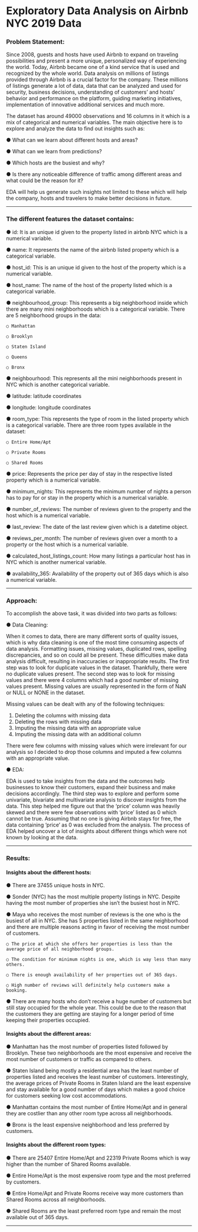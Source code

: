 # Exploratory Data Analysis on Airbnb NYC 2019 Data

### Problem Statement:
Since 2008, guests and hosts have used Airbnb to expand on traveling possibilities and present a more unique, personalized way of experiencing the world. Today,
Airbnb became one of a kind service that is used and recognized by the whole world. Data analysis on millions of listings provided through Airbnb is a crucial
factor for the company. These millions of listings generate a lot of data, data that can be analyzed and used for security, business decisions, understanding of
customers’ and hosts’ behavior and performance on the platform, guiding marketing initiatives, implementation of innovative additional services and much
more.

The dataset has around 49000 observations and 16 columns in it which is a mix of categorical and numerical variables. The main objective here is to explore and
analyze the data to find out insights such as:

● What can we learn about different hosts and areas?

● What can we learn from predictions?

● Which hosts are the busiest and why?

● Is there any noticeable difference of traffic among different areas and what
could be the reason for it?

EDA will help us generate such insights not limited to these which will help the company, hosts and travelers to make better decisions in future.

---
### The different features the dataset contains:

● id: It is an unique id given to the property listed in airbnb NYC which is a numerical variable.

● name: It represents the name of the airbnb listed property which is a categorical variable.

● host_id: This is an unique id given to the host of the property which is a numerical variable.

● host_name: The name of the host of the property listed which is a categorical variable.

● neighbourhood_group: This represents a big neighborhood inside which there are many mini neighborhoods which is a categorical variable. There
are 5 neighborhood groups in the data:

    ○ Manhattan
    
    ○ Brooklyn
    
    ○ Staten Island
    
    ○ Queens
    
    ○ Bronx

● neighbourhood: This represents all the mini neighborhoods present in NYC which is another categorical variable.

● latitude: latitude coordinates

● longitude: longitude coordinates

● room_type: This represents the type of room in the listed property which is a categorical variable. There are three room types available in the dataset:

    ○ Entire Home/Apt
    
    ○ Private Rooms
    
    ○ Shared Rooms

● price: Represents the price per day of stay in the respective listed property which is a numerical variable.

● minimum_nights: This represents the minimum number of nights a person has to pay for or stay in the property which is a numerical variable.

● number_of_reviews: The number of reviews given to the property and the host which is a numerical variable.

● last_review: The date of the last review given which is a datetime object.

● reviews_per_month: The number of reviews given over a month to a property or the host which is a numerical variable.

● calculated_host_listings_count: How many listings a particular host has in NYC which is another numerical variable.

● availability_365: Availability of the property out of 365 days which is also a numerical variable.

---
### Approach:

To accomplish the above task, it was divided into two parts as follows:

● Data Cleaning:

When it comes to data, there are many different sorts of quality issues, which is why data cleaning is one of the most time consuming aspects of
data analysis. Formatting issues, missing values, duplicated rows, spelling discrepancies, and so on could all be present. These difficulties make data
analysis difficult, resulting in inaccuracies or inappropriate results. The first step was to look for duplicate values in the dataset. Thankfully,
there were no duplicate values present. The second step was to look for missing values and there were 4 columns which had a good number of missing values present. 
Missing values are usually represented in the form of NaN or NULL or NONE in the dataset.

Missing values can be dealt with any of the following techniques:

1. Deleting the columns with missing data
2. Deleting the rows with missing data
3. Imputing the missing data with an appropriate value
4. Imputing the missing data with an additional column

There were few columns with missing values which were irrelevant for our analysis so I decided to drop those columns and imputed a few columns with an appropriate 
value.

● EDA:

EDA is used to take insights from the data and the outcomes help businesses to know their customers, expand their business and make decisions accordingly.
The third step was to explore and perform some univariate, bivariate and multivariate analysis to discover insights from the data. This step helped me
figure out that the ‘price’ column was heavily skewed and there were few observations with ‘price’ listed as 0 which cannot be true. Assuming that no
one is giving Airbnb stays for free, the data containing ‘price’ as 0 was excluded from the analysis.
The process of EDA helped uncover a lot of insights about different things which were not known by looking at the data.

---
### Results:

#### **Insights about the different hosts:**

● There are 37455 unique hosts in NYC.

● Sonder (NYC) has the most multiple property listings in NYC. Despite having the most number of properties she isn’t the busiest host in NYC.

● Maya who receives the most number of reviews is the one who is the busiest of all in NYC. She has 5 properties listed in the same neighborhood and
there are multiple reasons acting in favor of receiving the most number of customers.

    ○ The price at which she offers her properties is less than the average price of all neighborhood groups.

    ○ The condition for minimum nights is one, which is way less than many others.

    ○ There is enough availability of her properties out of 365 days.
  
    ○ High number of reviews will definitely help customers make a booking.

● There are many hosts who don’t receive a huge number of customers but still stay occupied for the whole year. This could be due to the reason that
the customers they are getting are staying for a longer period of time keeping their properties occupied.

#### **Insights about the different areas:**

● Manhattan has the most number of properties listed followed by Brooklyn. These two neighborhoods are the most expensive and receive the most
number of customers or traffic as compared to others.

● Staten Island being mostly a residential area has the least number of properties listed and receives the least number of customers. Interestingly,
the average prices of Private Rooms in Staten Island are the least expensive and stay available for a good number of days which makes a good choice for
customers seeking low cost accommodations.

● Manhattan contains the most number of Entire Home/Apt and in general they are costlier than any other room type across all neighborhoods.

● Bronx is the least expensive neighborhood and less preferred by customers.

#### **Insights about the different room types:**

● There are 25407 Entire Home/Apt and 22319 Private Rooms which is way higher than the number of Shared Rooms available.

● Entire Home/Apt is the most expensive room type and the most preferred by customers.

● Entire Home/Apt and Private Rooms receive way more customers than Shared Rooms across all neighborhoods.

● Shared Rooms are the least preferred room type and remain the most available out of 365 days.

***
